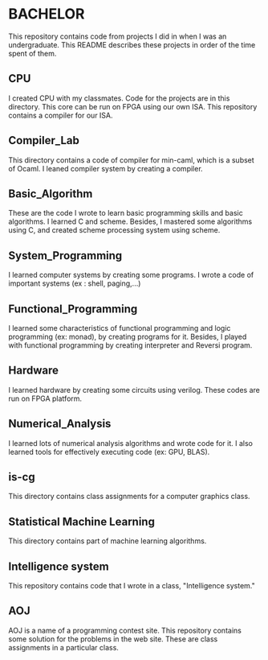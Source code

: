 # BACHELOR
This repository contains code from projects I did in when I was an undergraduate. This README describes these projects in order of the time spent of them.

## CPU
I created CPU with my classmates. Code for the projects are in this directory. This core can be run on FPGA using our own ISA. This repository contains a compiler for our ISA.


## Compiler_Lab
This directory contains a code of compiler for min-caml, which is a subset of Ocaml. I leaned compiler system by creating a compiler.

## Basic_Algorithm
These are the code I wrote to learn basic programming skills and basic algorithms. I learned C and scheme. Besides, I mastered some algorithms using C, and created scheme processing system using scheme.

## System_Programming
I learned computer systems by creating some programs. I wrote a code of important systems (ex : shell, paging,...)

## Functional_Programming
I learned some characteristics of functional programming and logic programming (ex: monad), by creating programs for it. Besides, I played with functional programming by creating interpreter and Reversi program.

## Hardware
I learned hardware by creating some circuits using verilog. These codes are run on FPGA platform.

## Numerical_Analysis
I learned lots of numerical analysis algorithms and wrote code for it. I also learned tools for effectively executing code (ex: GPU, BLAS).

## is-cg
This directory contains class assignments for a computer graphics class.

## Statistical Machine Learning
This directory contains part of machine learning algorithms.

## Intelligence system
This repository contains code that I wrote in a class, "Intelligence system."

## AOJ
AOJ is a name of a programming contest site. This repository contains some solution for the problems in the web site. These are class assignments in a particular class.
